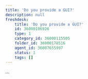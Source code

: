 ```yaml
---
title: 'Do you provide a GUI?'
description: null
freshdesk:
    title: 'Do you provide a GUI?'
    id: 36000106926
    type: 1
    category_id: 36000115505
    folder_id: 36000178516
    agent_id: 36007655997
    status: 1
    tags: []
---
```


…

